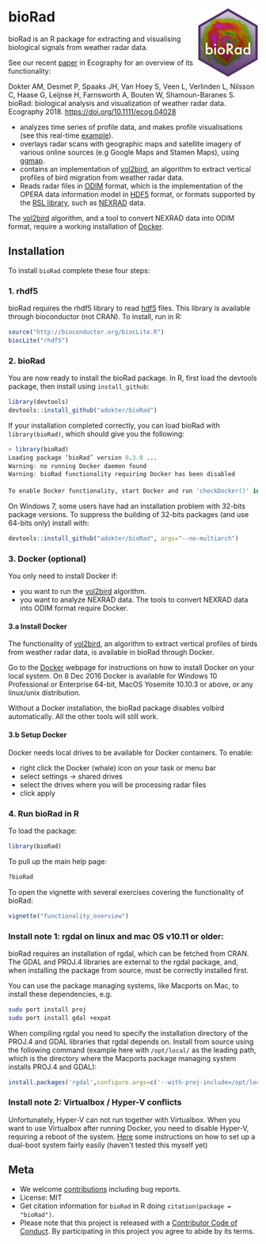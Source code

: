 # bioRad <img src="man/figures/logo.png" align="right">

bioRad is an R package for extracting and visualising biological signals from weather radar data.

See our recent [paper](https://doi.org/10.1111/ecog.04028) in Ecography for an overview of its functionality:

Dokter AM, Desmet P, Spaaks JH, Van Hoey S, Veen L, Verlinden L, Nilsson C, Haase G, Leijnse H, Farnsworth A, Bouten W, Shamoun-Baranes S. bioRad: biological analysis and visualization of weather radar data. Ecography 2018. <https://doi.org/10.1111/ecog.04028>


* analyzes time series of profile data, and makes profile visualisations (see this real-time [example](http://www.flysafe-birdtam.eu/profile.php?radar=herwijnen)).
* overlays radar scans with geographic maps and satellite imagery of various online sources (e.g Google Maps and Stamen Maps), using  [ggmap](https://cran.r-project.org/web/packages/ggmap/index.html).
* contains an implementation of [vol2bird](https://github.com/adokter/vol2bird), an algorithm to extract vertical profiles of bird migration from weather radar data. 
* Reads radar files in [ODIM](http://www.eumetnet.eu/sites/default/files/OPERA2014_O4_ODIM_H5-v2.2.pdf) format, which is the implementation of the OPERA data information model in [HDF5](https://support.hdfgroup.org/HDF5/) format, or formats supported by the [RSL library](http://trmm-fc.gsfc.nasa.gov/trmm_gv/software/rsl/), such as [NEXRAD](https://www.ncdc.noaa.gov/data-access/radar-data/nexrad) data.

The [vol2bird](https://github.com/adokter/vol2bird) algorithm, and a tool to convert NEXRAD data into ODIM format, require a working installation of [Docker](https://www.docker.com/).

## Installation

To install `bioRad` complete these four steps:

### 1. rhdf5

bioRad requires the rhdf5 library to read [hdf5](https://support.hdfgroup.org/HDF5/) files. This library is available through bioconductor (not CRAN). To install, run in R:

```r
source("http://bioconductor.org/biocLite.R")
biocLite("rhdf5")
```

### 2. bioRad 

You are now ready to install the bioRad package. In R, first load the devtools package, then install using `install_github`:

```r
library(devtools)
devtools::install_github("adokter/bioRad")
```

If your installation completed correctly, you can load bioRad with `library(bioRad)`, which should give you the following:

```r
> library(bioRad)
Loading package ‘bioRad’ version 0.3.0 ...
Warning: no running Docker daemon found
Warning: bioRad functionality requiring Docker has been disabled

To enable Docker functionality, start Docker and run 'checkDocker()' in R
```

On Windows 7, some users have had an installation problem with 32-bits package versions. To suppress the building of 32-bits packages (and use 64-bits only) install with:

```r
devtools::install_github("adokter/bioRad", args="--no-multiarch")
```

### 3. Docker (optional)

You only need to install Docker if:

* you want to run the [vol2bird](https://github.com/adokter/vol2bird) algorithm.
* you want to analyze NEXRAD data. The tools to convert NEXRAD data into ODIM format require Docker.

#### 3.a Install Docker

The functionality of [vol2bird](https://github.com/adokter/vol2bird), an algorithm to extract vertical profiles of birds from weather radar data, is available in bioRad through Docker.

Go to the [Docker](https://www.docker.com/) webpage for instructions on how to install Docker on your local system. On 8 Dec 2016 Docker is available for Windows 10 Professional or Enterprise 64-bit, MacOS Yosemite 10.10.3 or above, or any linux/unix distribution.

Without a Docker installation, the bioRad package disables volbird automatically. All the other tools will still work.

#### 3.b Setup Docker

Docker needs local drives to be available for Docker containers. To enable:

* right click the Docker (whale) icon on your task or menu bar
* select settings -> shared drives
* select the drives where you will be processing radar files
* click apply

### 4. Run bioRad in R

To load the package:

```r
library(bioRad)
```

To pull up the main help page:

```r
?bioRad
```

To open the vignette with several exercises covering the functionality of bioRad:

```r
vignette("functionality_overview")
```

### Install note 1: rgdal on linux and mac OS v10.11 or older:

bioRad requires an installation of rgdal, which can be fetched from CRAN. The GDAL and PROJ.4 libraries are external to the rgdal package, and, when installing the package from source, must be correctly installed first.

You can use the package managing systems, like Macports on Mac, to install these dependencies, e.g.

```bash
sudo port install proj
sudo port install gdal +expat
```

When compiling rgdal you need to specify the installation directory of the PROJ.4 and GDAL libraries that rgdal depends on. Install from source using the following command (example here with `/opt/local/` as the leading path, which is the directory where the Macports package managing system installs PROJ.4 and GDAL):

```r
install.packages('rgdal',configure.args=c('--with-proj-include=/opt/local/include', '--with-proj-lib=/opt/local/lib', '--with-gdal-config=/opt/local/bin/gdal-config'),type="source")
```

### Install note 2: Virtualbox / Hyper-V conflicts

Unfortunately, Hyper-V can not run together with Virtualbox. When you want to use Virtualbox after running Docker, you need to disable Hyper-V, requiring a reboot of the system. [Here](https://marcofranssen.nl/switch-between-hyper-v-and-virtualbox-on-windows/) some instructions on how to set up a dual-boot system fairly easily (haven't tested this myself yet)

## Meta

* We welcome [contributions](.github/CONTRIBUTING.md) including bug reports.
* License: MIT
* Get citation information for `bioRad` in R doing `citation(package = "bioRad")`.
* Please note that this project is released with a [Contributor Code of Conduct](.github/CODE_OF_CONDUCT.md). By participating in this project you agree to abide by its terms.
